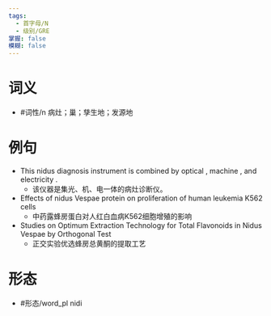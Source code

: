 ```yaml
---
tags:
  - 首字母/N
  - 级别/GRE
掌握: false
模糊: false
---
```

# 词义
- #词性/n  病灶；巢；孳生地；发源地
# 例句
- This nidus diagnosis instrument is combined by optical , machine , and electricity .
	- 该仪器是集光、机、电一体的病灶诊断仪。
- Effects of nidus Vespae protein on proliferation of human leukemia K562 cells
	- 中药露蜂房蛋白对人红白血病K562细胞增殖的影响
- Studies on Optimum Extraction Technology for Total Flavonoids in Nidus Vespae by Orthogonal Test
	- 正交实验优选蜂房总黄酮的提取工艺
# 形态
- #形态/word_pl nidi
